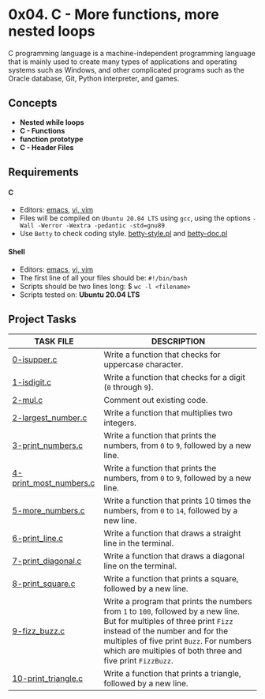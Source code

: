 
# 0x04. C - More functions, more nested loops

C programming language is a machine-independent programming language that is mainly used to create many types of applications and operating systems such as Windows, and other complicated programs such as the Oracle database, Git, Python interpreter, and games.

## Concepts

- __Nested while loops__
- __C - Functions__
- __function prototype__
- __C - Header Files__

## Requirements

#### C

- Editors: [emacs](https://www.gnu.org/software/emacs/), [vi, vim](https://www.vim.org/)
- Files will be compiled on `Ubuntu 20.04 LTS` using `gcc`, using the options `-Wall -Werror -Wextra -pedantic -std=gnu89`
- Use `Betty` to check coding style. [betty-style.pl](https://github.com/holbertonschool/Betty/blob/master/betty-style.pl) and [betty-doc.pl](https://github.com/holbertonschool/Betty/blob/master/betty-doc.pl)

#### Shell

- Editors: [emacs](https://www.gnu.org/software/emacs/), [vi, vim](https://www.vim.org/)
- The first line of all your files should be: `#!/bin/bash`
- Scripts should be two lines long: $ `wc -l <filename>`
- Scripts tested on: __Ubuntu 20.04 LTS__

## Project Tasks

| TASK FILE                      | DESCRIPTION      | 
|  -----------                   |  -----------     |
|[0-isupper.c](https://github.com/lebogangolifant/alx-low_level_programming/blob/master/0x04-more_functions_nested_loops/0-isupper.c) |Write a function that checks for uppercase character.|
|[1-isdigit.c](https://github.com/lebogangolifant/alx-low_level_programming/blob/master/0x04-more_functions_nested_loops/1-isdigit.c)|Write a function that checks for a digit (`0` through `9`).|
|[2-mul.c](https://github.com/lebogangolifant/alx-low_level_programming/blob/master/0x04-more_functions_nested_loops/2-mul.c)|Comment out existing code.|
|[2-largest_number.c]()|Write a function that multiplies two integers.|
|[3-print_numbers.c](https://github.com/lebogangolifant/alx-low_level_programming/blob/master/0x04-more_functions_nested_loops/3-print_numbers.c)|Write a function that prints the numbers, from `0` to `9`, followed by a new line.|
|[4-print_most_numbers.c](https://github.com/lebogangolifant/alx-low_level_programming/blob/master/0x04-more_functions_nested_loops/4-print_most_numbers.c)|Write a function that prints the numbers, from `0` to `9`, followed by a new line.|
|[5-more_numbers.c](https://github.com/lebogangolifant/alx-low_level_programming/blob/master/0x04-more_functions_nested_loops/5-more_numbers.c)|Write a function that prints 10 times the numbers, from `0` to `14`, followed by a new line.|
|[6-print_line.c](https://github.com/lebogangolifant/alx-low_level_programming/blob/master/0x04-more_functions_nested_loops/6-print_line.c)|Write a function that draws a straight line in the terminal.|
|[7-print_diagonal.c](https://github.com/lebogangolifant/alx-low_level_programming/blob/master/0x04-more_functions_nested_loops/7-print_diagonal.c)|Write a function that draws a diagonal line on the terminal.|
|[8-print_square.c](https://github.com/lebogangolifant/alx-low_level_programming/blob/master/0x04-more_functions_nested_loops/8-print_square.c)|Write a function that prints a square, followed by a new line.|
|[9-fizz_buzz.c](https://github.com/lebogangolifant/alx-low_level_programming/blob/master/0x04-more_functions_nested_loops/9-fizz_buzz.c)|Write a program that prints the numbers from `1` to `100`, followed by a new line. But for multiples of three print `Fizz` instead of the number and for the multiples of five print `Buzz`. For numbers which are multiples of both three and five print `FizzBuzz`.|
|[10-print_triangle.c](https://github.com/lebogangolifant/alx-low_level_programming/blob/master/0x04-more_functions_nested_loops/10-print_triangle.c)|Write a function that prints a triangle, followed by a new line.|



